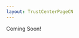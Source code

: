 ```yaml
---
layout: TrustCenterPageCN
---
```

<div class="row-fluid">
   <div class="span">
      <div>         
         <div class="row-fluid grid-container mscom-grid-container" data-view4="1" data-view3="1" data-view2="1" data-view1="1" data-cols="1">
            <div class="span bp0-col-1-1 bp1-col-1-1 bp2-col-1-1 bp3-col-1-1">
              <p>Coming Soon!</p>
            </div>
         </div>        
      </div>
   </div>
</div>
